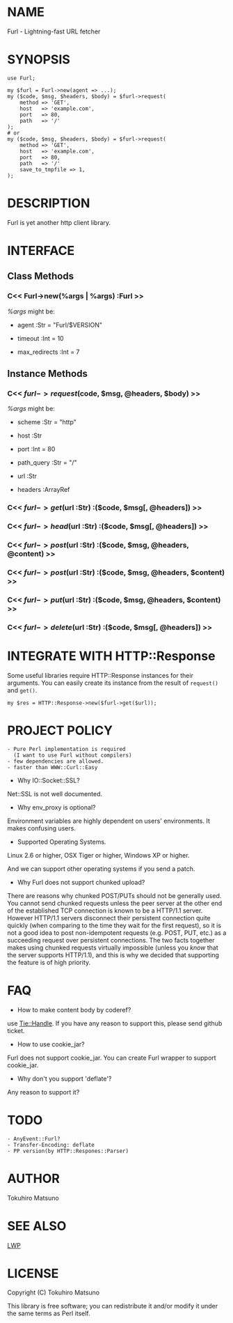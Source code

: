 # NAME

Furl - Lightning-fast URL fetcher

# SYNOPSIS

    use Furl;

    my $furl = Furl->new(agent => ...);
    my ($code, $msg, $headers, $body) = $furl->request(
        method => 'GET',
        host   => 'example.com',
        port   => 80,
        path   => '/'
    );
    # or
    my ($code, $msg, $headers, $body) = $furl->request(
        method => 'GET',
        host   => 'example.com',
        port   => 80,
        path   => '/'
        save_to_tmpfile => 1,
    );

# DESCRIPTION

Furl is yet another http client library.

# INTERFACE

## Class Methods

### C<< Furl->new(%args | \%args) :Furl >>

_%args_ might be:

- agent :Str = "Furl/$VERSION"

- timeout :Int = 10

- max_redirects :Int = 7

## Instance Methods

### C<< $furl->request(%args) :($code, $msg, \@headers, $body) >>

_%args_ might be:

- scheme :Str = "http"

- host :Str

- port :Int = 80

- path_query :Str = "/"

- url :Str

- headers :ArrayRef

### C<< $furl->get($url :Str) :($code, $msg[, \@headers]) >>

### C<< $furl->head($url :Str) :($code, $msg[, \@headers]) >>

### C<< $furl->post($url :Str) :($code, $msg, \@headers, \@content) >>

### C<< $furl->post($url :Str) :($code, $msg, \@headers, $content) >>

### C<< $furl->put($url :Str) :($code, $msg, \@headers, $content) >>

### C<< $furl->delete($url :Str) :($code, $msg[, \@headers]) >>

# INTEGRATE WITH HTTP::Response

Some useful libraries require HTTP::Response instances for their arguments.
You can easily create its instance from the result of `request()` and `get()`.

    my $res = HTTP::Response->new($furl->get($url));

# PROJECT POLICY

    - Pure Perl implementation is required
      (I want to use Furl without compilers)
    - few dependencies are allowed.
    - faster than WWW::Curl::Easy

- Why IO::Socket::SSL?

Net::SSL is not well documented.

- Why env_proxy is optional?

Environment variables are highly dependent on users' environments.
It makes confusing users.

- Supported Operating Systems.

Linux 2.6 or higher, OSX Tiger or higher, Windows XP or higher.

And we can support other operating systems if you send a patch.

- Why Furl does not support chunked upload?

There are reasons why chunked POST/PUTs should not be generally used.  You cannot send chunked requests unless the peer server at the other end of the established TCP connection is known to be a HTTP/1.1 server.  However HTTP/1.1 servers disconnect their persistent connection quite quickly (when comparing to the time they wait for the first request), so it is not a good idea to post non-idempotent requests (e.g. POST, PUT, etc.) as a succeeding request over persistent connections.  The two facts together makes using chunked requests virtually impossible (unless you _know_ that the server supports HTTP/1.1), and this is why we decided that supporting the feature is of high priority.

# FAQ

- How to make content body by coderef?

use [Tie::Handle](http://search.cpan.org/perldoc?Tie::Handle). If you have any reason to support this, please send github ticket.

- How to use cookie_jar?

Furl does not support cookie_jar. You can create Furl wrapper to support cookie_jar.

- Why don't you support 'deflate'?

Any reason to support it?

# TODO

    - AnyEvent::Furl?
    - Transfer-Encoding: deflate
    - PP version(by HTTP::Respones::Parser)

# AUTHOR

Tokuhiro Matsuno <tokuhirom AAJKLFJEF GMAIL COM>

# SEE ALSO

[LWP](http://search.cpan.org/perldoc?LWP)

# LICENSE

Copyright (C) Tokuhiro Matsuno

This library is free software; you can redistribute it and/or modify
it under the same terms as Perl itself.